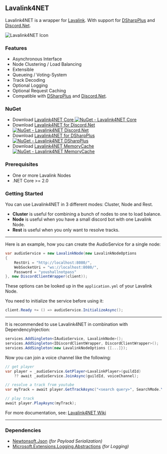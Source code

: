## Lavalink4NET

Lavalink4NET is a wrapper for [Lavalink](https://github.com/Frederikam/Lavalink). 
With support for [DSharpPlus](https://github.com/DSharpPlus/DSharpPlus) and [Discord.Net](https://github.com/discord-net/Discord.Net).

![Lavalink4NET Icon](https://imgur.com/DbTYXxY.png)

### Features
- Asynchronous Interface
- Node Clustering / Load Balancing
- Extensible
- Queueing / Voting-System
- Track Decoding
- Optional Logging
- Optional Request Caching
- Compatible with [DSharpPlus](https://github.com/DSharpPlus/DSharpPlus) and [Discord.Net](https://github.com/discord-net/Discord.Net).

### NuGet
- Download [Lavalink4NET Core ![NuGet - Lavalink4NET Core](https://img.shields.io/nuget/vpre/Lavalink4NET.svg)](https://www.nuget.org/packages/Lavalink4NET/) 
- Download [Lavalink4NET for Discord.Net ![NuGet - Lavalink4NET Discord.Net](https://img.shields.io/nuget/vpre/Lavalink4NET.Discord.Net.svg)](https://www.nuget.org/packages/Lavalink4NET.Discord.NET/) 
- Download [Lavalink4NET for DSharpPlus ![NuGet - Lavalink4NET DSharpPlus](https://img.shields.io/nuget/vpre/Lavalink4NET.DSharpPlus.svg)](https://www.nuget.org/packages/Lavalink4NET.DSharpPlus/)
- Download [Lavalink4NET MemoryCache ![NuGet - Lavalink4NET MemoryCache](https://img.shields.io/nuget/vpre/Lavalink4NET.MemoryCache.svg)](https://www.nuget.org/packages/Lavalink4NET.MemoryCache/)

### Prerequisites
- One or more Lavalink Nodes
- .NET Core >= 2.0

### Getting Started

You can use Lavalink4NET in 3 different modes: Cluster, Node and Rest.
- **Cluster** is useful for combining a bunch of nodes to one to load balance.
- **Node** is useful when you have a small discord bot with one Lavalink Node.
- **Rest** is useful when you only want to resolve tracks.
___

Here is an example, how you can create the AudioService for a single node:
```csharp
var audioService = new LavalinkNode(new LavalinkNodeOptions
{
	RestUri = "http://localhost:8080/",
	WebSocketUri = "ws://localhost:8080/",
	Password = "youshallnotpass"
}, new DiscordClientWrapper(client));
```

These options can be looked up in the `application.yml` of your Lavalink Node.

You need to initialize the service before using it:
```csharp
client.Ready += () => audioService.InitializeAsync();
```
___
It is recommended to use Lavalink4NET in combination with DependencyInjection:
```csharp
services.AddSingleton<IAudioService, LavalinkNode>();
services.AddSingleton<IDiscordClientWrapper, DiscordClientWrapper>();
services.AddSingleton(new LavalinkNodeOptions {[...]});
```

Now you can join a voice channel like the following:

```csharp
// get player
var player = _audioService.GetPlayer<LavalinkPlayer>(guildId) 
    ?? await _audioService.JoinAsync(guildId, voiceChannel);

// resolve a track from youtube
var myTrack = await player.GetTrackAsync("<search query>", SearchMode.YouTube);

// play track
await player.PlayAsync(myTrack);
```

For more documentation, see: [Lavalink4NET Wiki](https://github.com/angelobreuer/Lavalink4NET/wiki)

___

### Dependencies
- [Newtonsoft.Json](https://www.nuget.org/packages/Newtonsoft.Json/) *(for Payload Serialization)*
- [Microsoft.Extensions.Logging.Abstractions](https://www.nuget.org/packages/Microsoft.Extensions.Logging.Abstractions/) *(for Logging)*
